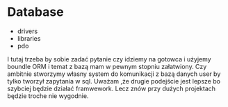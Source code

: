# Database

+ drivers
+ libraries
+ pdo


I tutaj trzeba by sobie zadać pytanie czy idziemy na gotowca i użyjemy boundle ORM i temat z bazą
mam w pewnym stopniu załatwiony. Czy ambitnie stworzymy własny system do komunikacji z bazą danych user by tylko tworzył zapytania 
w sql. Uważam ,że drugie podejście jest lepsze bo szybciej będzie działać framwework. Lecz znów przy dużych projektach będzie 
troche nie wygodnie.
